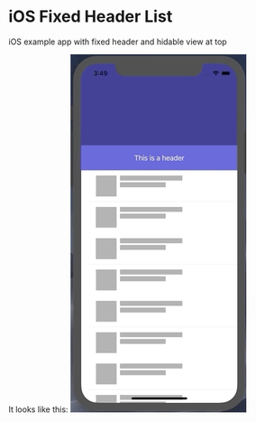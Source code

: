 # iOS Fixed Header List
iOS example app with fixed header and hidable view at top

It looks like this:
![](Demo.gif)
